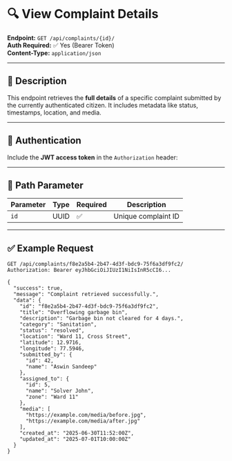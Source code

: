# 🔍 View Complaint Details

**Endpoint:** `GET /api/complaints/{id}/`  
**Auth Required:** ✅ Yes (Bearer Token)  
**Content-Type:** `application/json`

---

## 📌 Description

This endpoint retrieves the **full details** of a specific complaint submitted by the currently authenticated citizen. It includes metadata like status, timestamps, location, and media.

---

## 🔐 Authentication

Include the **JWT access token** in the `Authorization` header:


---

## 🔗 Path Parameter

| Parameter | Type | Required | Description              |
|-----------|------|----------|--------------------------|
| `id`      | UUID | ✅        | Unique complaint ID      |

---

## ✅ Example Request

```http
GET /api/complaints/f8e2a5b4-2b47-4d3f-bdc9-75f6a3df9fc2/
Authorization: Bearer eyJhbGciOiJIUzI1NiIsInR5cCI6...

{
  "success": true,
  "message": "Complaint retrieved successfully.",
  "data": {
    "id": "f8e2a5b4-2b47-4d3f-bdc9-75f6a3df9fc2",
    "title": "Overflowing garbage bin",
    "description": "Garbage bin not cleared for 4 days.",
    "category": "Sanitation",
    "status": "resolved",
    "location": "Ward 11, Cross Street",
    "latitude": 12.9716,
    "longitude": 77.5946,
    "submitted_by": {
      "id": 42,
      "name": "Aswin Sandeep"
    },
    "assigned_to": {
      "id": 5,
      "name": "Solver John",
      "zone": "Ward 11"
    },
    "media": [
      "https://example.com/media/before.jpg",
      "https://example.com/media/after.jpg"
    ],
    "created_at": "2025-06-30T11:52:00Z",
    "updated_at": "2025-07-01T10:00:00Z"
  }
}
